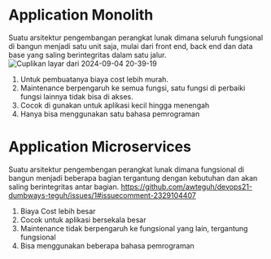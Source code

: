 # Application Monolith
Suatu arsitektur pengembangan perangkat lunak dimana seluruh fungsional di bangun menjadi satu unit saja, mulai dari front end, back end dan data base yang saling berintegritas dalam satu jalur.
![Cuplikan layar dari 2024-09-04 20-39-19](https://github.com/user-attachments/assets/56f413e9-545a-4b83-8d34-c8c21251ade4)
1. Untuk pembuatanya biaya cost lebih murah.
2. Maintenance berpengaruh ke semua fungsi, satu fungsi di perbaiki fungsi lainnya tidak bisa di akses.
3. Cocok di gunakan untuk aplikasi kecil hingga menengah
4. Hanya bisa menggunakan satu bahasa pemrograman


# Application Microservices
Suatu arsitektur pengembengan perangkat lunak dimana fungsional di bangun menjadi beberapa bagian tergantung dengan kebutuhan dan akan saling berintegritas antar bagian.
https://github.com/awteguh/devops21-dumbways-teguh/issues/1#issuecomment-2329104407
1. Biaya Cost lebih besar
2. Cocok untuk aplikasi bersekala besar
3. Maintenance tidak berpengaruh ke fungsional yang lain, tergantung fungsional
3. Bisa menggunakan beberapa bahasa pemrograman
